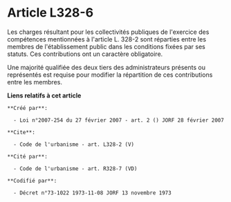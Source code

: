 # Article L328-6

Les charges résultant pour les collectivités publiques de l'exercice des compétences mentionnées à l'article L. 328-2 sont
réparties entre les membres de l'établissement public dans les conditions fixées par ses statuts. Ces contributions ont un
caractère obligatoire. 

Une majorité qualifiée des deux tiers des administrateurs présents ou représentés est requise pour modifier la répartition de
ces contributions entre les membres.

**Liens relatifs à cet article**

	**Créé par**:

	  - Loi n°2007-254 du 27 février 2007 - art. 2 () JORF 28 février 2007

	**Cite**:

	  - Code de l'urbanisme - art. L328-2 (V)

	**Cité par**:

	  - Code de l'urbanisme - art. R328-7 (VD)

	**Codifié par**:

	  - Décret n°73-1022 1973-11-08 JORF 13 novembre 1973

